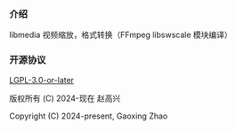 
### 介绍

libmedia 视频缩放，格式转换（FFmpeg libswscale 模块编译）


### 开源协议

[LGPL-3.0-or-later](https://opensource.org/license/lgpl-3-0)

版权所有 (C) 2024-现在 赵高兴

Copyright (C) 2024-present, Gaoxing Zhao
